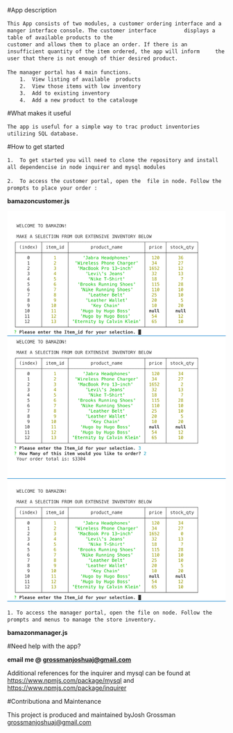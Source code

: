 #App description

    This App consists of two modules, a customer ordering interface and a manger interface console. The customer interface         displays a table of available products to the 
    customer and allows them to place an order. If there is an insufficient quantity of the item ordered, the app will inform     the user that there is not enough of thier desired product. 

    The manager portal has 4 main functions.
        1.  View listing of available  products
        2.  View those items with low inventory
        3.  Add to existing inventory
        4.  Add a new product to the catalouge

#What makes it useful

    The app is useful for a simple way to trac product inventories utilizing SQL database. 

#How to get started

    1.  To get started you will need to clone the repository and install all dependencise in node inquirer and mysql modules

    2.  To access the customer portal, open the  file in node. Follow the prompts to place your order :
**bamazoncustomer.js**


   ![customer landing](customer_landing.png)
   ![Item Order](customer_item_order.png)
   ![Inventory Update](customer_updated_inventory.png)

    
    1. To access the manager portal, open the file on node. Follow the prompts and menus to manage the store inventory.
    
**bamazonmanager.js**
    

#Need help with the app?

**email me @ grossmanjoshuaj@gmail.com** 

Additional references for the inquirer and mysql can be found at <https://www.npmjs.com/package/mysql> and <https://www.npmjs.com/package/inquirer>


#Contributiona and Maintenance

This project is produced and maintained byJosh Grossman <grossmanjoshuaj@gmail.com>
